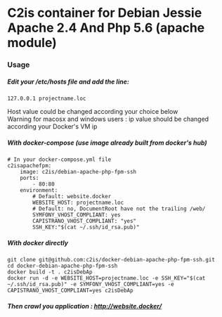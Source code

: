 # C2is container for Debian Jessie Apache 2.4 And Php 5.6 (apache module)

### Usage 

##### Edit your /etc/hosts file and add the line:
```
127.0.0.1 projectname.loc
```
Host value could be changed according your choice below  
Warning for macosx and windows users : ip value should be changed according your Docker's VM ip

##### With docker-compose (use image already built from docker's hub)
```
# In your docker-compose.yml file
c2isapachefpm:
    image: c2is/debian-apache-php-fpm-ssh
    ports:
        - 80:80
    environment:
        # Default: website.docker
        WEBSITE_HOST: projectname.loc
        # Default: no, DocumentRoot have not the trailing /web/
        SYMFONY_VHOST_COMPLIANT: yes
        CAPISTRANO_VHOST_COMPLIANT: "yes"
        SSH_KEY:"$(cat ~/.ssh/id_rsa.pub)"
```

##### With docker directly
```
git clone git@github.com:c2is/docker-debian-apache-php-fpm-ssh.git
cd docker-debian-apache-php-fpm-ssh
docker build -t . c2isDebAp
docker run -d -e WEBSITE_HOST=projectname.loc -e SSH_KEY="$(cat ~/.ssh/id_rsa.pub)" -e SYMFONY_VHOST_COMPLIANT=yes -e CAPISTRANO_VHOST_COMPLIANT=yes c2isDebAp
```

##### Then crawl you application : http://website.docker/